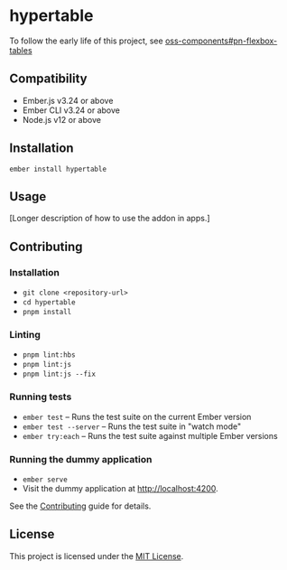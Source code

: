hypertable
==============================================================================

To follow the early life of this project, see
[oss-components#pn-flexbox-tables](https://github.com/upfluence/oss-components/pull/54/files)


Compatibility
------------------------------------------------------------------------------

* Ember.js v3.24 or above
* Ember CLI v3.24 or above
* Node.js v12 or above


Installation
------------------------------------------------------------------------------

```
ember install hypertable
```


Usage
------------------------------------------------------------------------------

[Longer description of how to use the addon in apps.]


Contributing
------------------------------------------------------------------------------

### Installation

* `git clone <repository-url>`
* `cd hypertable`
* `pnpm install`

### Linting

* `pnpm lint:hbs`
* `pnpm lint:js`
* `pnpm lint:js --fix`

### Running tests

* `ember test` – Runs the test suite on the current Ember version
* `ember test --server` – Runs the test suite in "watch mode"
* `ember try:each` – Runs the test suite against multiple Ember versions

### Running the dummy application

* `ember serve`
* Visit the dummy application at [http://localhost:4200](http://localhost:4200).

See the [Contributing](CONTRIBUTING.md) guide for details.


License
------------------------------------------------------------------------------

This project is licensed under the [MIT License](LICENSE.md).
